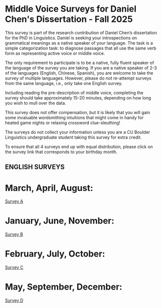 # Middle Voice Surveys for Daniel Chen's Dissertation - Fall 2025

This survey is part of the research contribution of Daniel Chen’s dissertation for the PhD in Linguistics. Daniel is seeking your introspections on grammatical meanings as a native speaker of your language. The task is a simple categorization task: to diagnose passages that all use the same verb form as representing active voice or middle voice. 

The only requirement to participate is to be a native, fully fluent speaker of the language of the survey you are taking. If you are a native speaker of 2-3 of the languages (English, Chinese, Spanish), you are welcome to take the survey of multiple languages. However, please do not re-attempt surveys from the same language, i.e., only take one English survey. 

Including reading the pre-description of middle voice, completing the survey should take approximately 15-20 minutes, depending on how long you wish to mull over the data.

This survey does not offer compensation, but it is likely that you will gain some invaluable wordsmithing intuitions that might come in handy for heated game nights or relaxing crossword clue-sleuthing!

The surveys do not collect your information unless you are a CU Boulder Linguistics undergraduate student taking this survey for extra credit.

To ensure that all 4 surveys end up with equal distribution, please click on the survey link that corresponds to your birthday month.

## ENGLISH SURVEYS
# March, April, August:               

[Survey A](https://forms.gle/zS6HAS84QM7F1p9b8)

# January, June, November:            

[Survey B](https://forms.gle/ZhVd3ZuJdQD7SEw57)

# February, July, October:          

[Survey C](https://forms.gle/qjnxJZA3J8TEBaH27)

# May, September, December:          

[Survey D](https://forms.gle/UHoiubh6fW5k4h4Y7)
